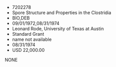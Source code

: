 * 7202278
* Spore Structure and Properties in the Clostridia
* BIO,DEB
* 09/01/1972,08/31/1974
* Leonard Rode, University of Texas at Austin
* Standard Grant
*   name not available
* 08/31/1974
* USD 22,000.00

NONE